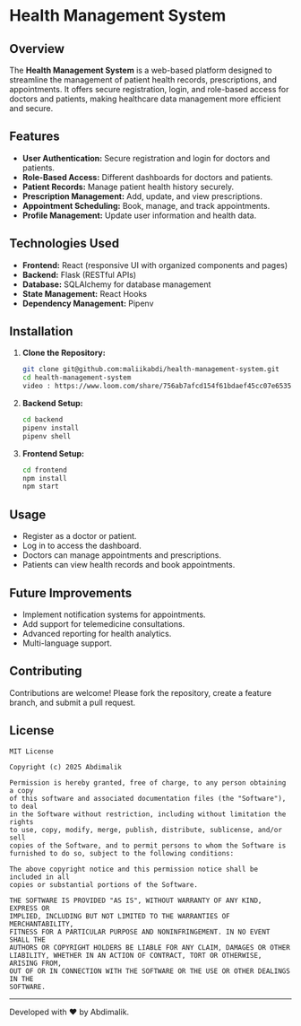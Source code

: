 # Health Management System

## Overview
The **Health Management System** is a web-based platform designed to streamline the management of patient health records, prescriptions, and appointments. It offers secure registration, login, and role-based access for doctors and patients, making healthcare data management more efficient and secure.

## Features
- **User Authentication:** Secure registration and login for doctors and patients.
- **Role-Based Access:** Different dashboards for doctors and patients.
- **Patient Records:** Manage patient health history securely.
- **Prescription Management:** Add, update, and view prescriptions.
- **Appointment Scheduling:** Book, manage, and track appointments.
- **Profile Management:** Update user information and health data.

## Technologies Used
- **Frontend:** React (responsive UI with organized components and pages)
- **Backend:** Flask (RESTful APIs)
- **Database:** SQLAlchemy for database management
- **State Management:** React Hooks
- **Dependency Management:** Pipenv


## Installation
1. **Clone the Repository:**
   ```bash
   git clone git@github.com:maliikabdi/health-management-system.git
   cd health-management-system
   video : https://www.loom.com/share/756ab7afcd154f61bdaef45cc07e6535?sid=731320ce-af5f-4cbc-9977-13745779edb5
   ```

2. **Backend Setup:**
   ```bash
   cd backend
   pipenv install
   pipenv shell
   

3. **Frontend Setup:**
   ```bash
   cd frontend
   npm install
   npm start
   ```

## Usage
- Register as a doctor or patient.
- Log in to access the dashboard.
- Doctors can manage appointments and prescriptions.
- Patients can view health records and book appointments.

## Future Improvements
- Implement notification systems for appointments.
- Add support for telemedicine consultations.
- Advanced reporting for health analytics.
- Multi-language support.

## Contributing
Contributions are welcome! Please fork the repository, create a feature branch, and submit a pull request.

## License

```
MIT License

Copyright (c) 2025 Abdimalik

Permission is hereby granted, free of charge, to any person obtaining a copy
of this software and associated documentation files (the "Software"), to deal
in the Software without restriction, including without limitation the rights
to use, copy, modify, merge, publish, distribute, sublicense, and/or sell
copies of the Software, and to permit persons to whom the Software is
furnished to do so, subject to the following conditions:

The above copyright notice and this permission notice shall be included in all
copies or substantial portions of the Software.

THE SOFTWARE IS PROVIDED "AS IS", WITHOUT WARRANTY OF ANY KIND, EXPRESS OR
IMPLIED, INCLUDING BUT NOT LIMITED TO THE WARRANTIES OF MERCHANTABILITY,
FITNESS FOR A PARTICULAR PURPOSE AND NONINFRINGEMENT. IN NO EVENT SHALL THE
AUTHORS OR COPYRIGHT HOLDERS BE LIABLE FOR ANY CLAIM, DAMAGES OR OTHER
LIABILITY, WHETHER IN AN ACTION OF CONTRACT, TORT OR OTHERWISE, ARISING FROM,
OUT OF OR IN CONNECTION WITH THE SOFTWARE OR THE USE OR OTHER DEALINGS IN THE
SOFTWARE.
```

---
Developed with ❤️ by Abdimalik.

